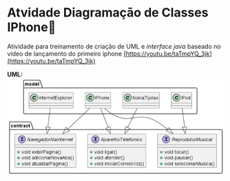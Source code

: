 # Atvidade Diagramação de Classes IPhone📱

Atividade para treinamento de criação de UML e *interface java* baseado no vídeo de lançamento do primeiro iphone [https://youtu.be/taTmpYQ_3jk](https://youtu.be/taTmpYQ_3jk)

**UML:**
![](./uml/img/project.png)